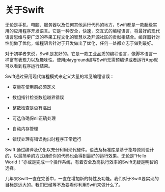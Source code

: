 # 关于Swift

无论是手机、电脑、服务器以及任何其他运行代码的地方，Swift都是一款超级实用的应用程序开发语言。它是一种安全，快速，交互式的编程语言，将最好的现代语言思维与更广泛的苹果工程文化的智慧以及开源社区的贡献相结合。编译器针对性能做了优化，编程语言针对于开发做出了优化，任何一处都立志于做到最好。

对于初学者来说，Swift是友好的。它是一款工业品质的编程语言，像脚本语言一样富有表现力以及趣味性。使用playground编写Swift无需预编译或者运行App就可以看到程序运行结果。

Swift通过采用现代编程模式来定义大量的常见编程错误：

* 变量在使用前必须定义

* 数组指针检查数组越界错误

* 整数检查是否有溢出

* 可选值确保nil正确处理

* 自动内存管理

* 错误处理有错误抛出时程序正常运行

Swift 通过编译及优化以充分利用现代硬件。语法及标准库是基于指导原则设计的，以最简单的方式组织你的代码也会得到最好的运行效果。无论是“Hello World！”亦或是完成一个操作系统，有着安全及高执行效率的Swift无疑是明智的选择。

几年来Swift一直在完善中，一直在增加新的特性及功能。我们对于Swift要实现的目标是远大的。我们已经等不及要看你利用Swift来做什么了。



